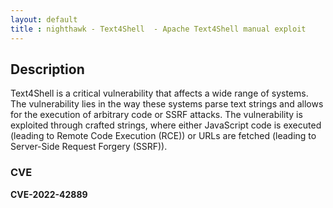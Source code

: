 ```yaml
---
layout: default
title : nighthawk - Text4Shell  - Apache Text4Shell manual exploit
---
```



## Description
Text4Shell is a critical vulnerability that affects a wide range of systems. The vulnerability lies in the way these systems parse text strings and allows for the execution of arbitrary code or SSRF attacks. The vulnerability is exploited through crafted strings, where either JavaScript code is executed (leading to Remote Code Execution (RCE)) or URLs are fetched (leading to Server-Side Request Forgery (SSRF)).

### CVE
**CVE-2022-42889**

